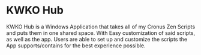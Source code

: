 # KWKO Hub

KWKO Hub is a Windows Application that takes all of my Cronus Zen Scripts and puts them in one shared space. With Easy customization of said scripts, as well as the app.
Users are able to set up and customize the scripts the App supports/contains for the best experience possible.
